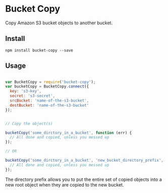 # Bucket Copy

Copy Amazon S3 bucket objects to another bucket.

## Install

```
npm install bucket-copy --save
```

## Usage

```javascript

var BucketCopy = require('bucket-copy');
var bucketCopy = BucketCopy.connect({
  key: 's3-key',
  secret: 's3-secret',
  srcBucket: 'name-of-the-s3-bucket',
  destBucket: 'name-of-the-s3-bucket'
});


// Copy the object(s)

bucketCopy('some_dirctory_in_a_bucket', function (err) {
  // All done and copied, unless you messed up
});

// OR

bucketCopy('some_dirctory_in_a_bucket', 'new_bucket_directory_prefix', function (err) {
  // All done and copied, unless you messed up
});

```

The directory prefix allows you to put the entire set of copied objects into a new root object when they are copied to the new bucket.
